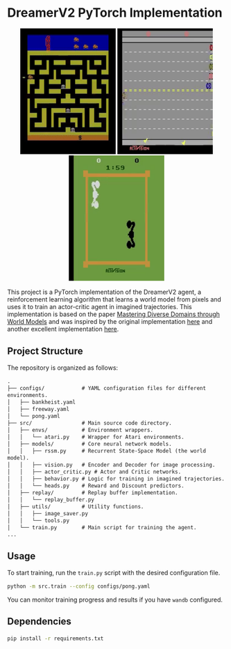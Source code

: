 # DreamerV2 PyTorch Implementation

<p align="center">
  <img src="videos/bank_heist.gif" alt="Bank Heist gameplay" width="220" />
  <img src="videos/freeway.gif"    alt="Freeway gameplay"    width="220" />
  <img src="videos/boxing.gif"     alt="Boxing gameplay"     width="220" />
</p
  
This project is a PyTorch implementation of the DreamerV2 agent, a reinforcement learning algorithm that learns a world model from pixels and uses it to train an actor-critic agent in imagined trajectories. This implementation is based on the paper [Mastering Diverse Domains through World Models](https://arxiv.org/pdf/2010.02193) and was inspired by the original implementation [here](https://github.com/danijar/dreamerv2) and another excellent implementation [here](https://github.com/jsikyoon/dreamer-torch). 

## Project Structure

The repository is organized as follows:

```
.
├── configs/            # YAML configuration files for different environments.
│   ├── bankheist.yaml
│   ├── freeway.yaml
│   └── pong.yaml
├── src/                # Main source code directory.
│   ├── envs/           # Environment wrappers.
│   │   └── atari.py    # Wrapper for Atari environments.
│   ├── models/         # Core neural network models.
│   │   ├── rssm.py     # Recurrent State-Space Model (the world model).
│   │   ├── vision.py   # Encoder and Decoder for image processing.
│   │   ├── actor_critic.py # Actor and Critic networks.
│   │   ├── behavior.py # Logic for training in imagined trajectories.
│   │   └── heads.py    # Reward and Discount predictors.
│   ├── replay/         # Replay buffer implementation.
│   │   └── replay_buffer.py
│   ├── utils/          # Utility functions.
│   │   ├── image_saver.py
│   │   └── tools.py
│   └── train.py        # Main script for training the agent.
...
```

## Usage

To start training, run the `train.py` script with the desired configuration file.

```bash
python -m src.train --config configs/pong.yaml
```

You can monitor training progress and results if you have `wandb` configured.

## Dependencies

```bash
pip install -r requirements.txt
```

